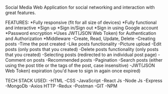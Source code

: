 Social Media Web Application for social networking and interaction with great features.

FEATURES:
*Fully responsive (fit for all size of devices)
*Fully functional and interactive
*Sign up
*Sign in/Sign out
*Sign in using Google account
*Password encryption
*Uses JWT(JSON Web Token) for Authentication and Authorization
*Middleware
-Create, Read, Update, Delete
-Creating posts
-Time the post created
-Like posts functionality
-Picture upload
-Edit posts (only posts that you created)
-Delete posts functionality (only posts that you created)
-Selecting posts (redirected to an individual post page)
-Comment on posts
-Recommended posts
-Pagination
-Search posts (either using the post title or the tags of the post, case insensitive)
-JWT(JSON Web Token) expiration (you'd have to sign in again once expired)

TECH STACK USED:
-HTML
-CSS
-JavaScript
-React Js
-Node Js
-Express
-MongoDb
-Axios HTTP
-Redux
-Postman
-GIT
-NPM
